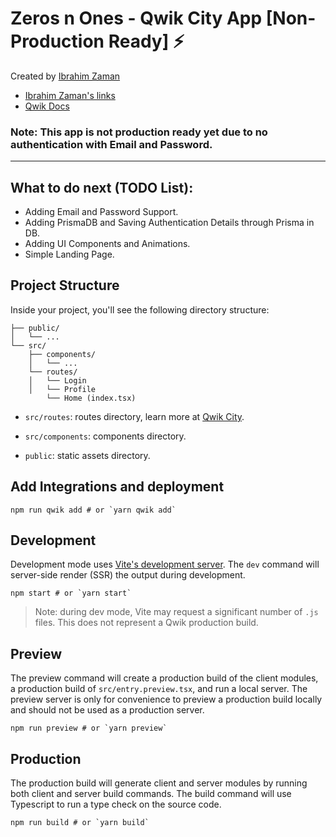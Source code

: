 # Zeros n Ones - Qwik City App [Non-Production Ready] ⚡️

Created by [Ibrahim Zaman](mailto:AbrahimZaman3@gmail.com)

- [Ibrahim Zaman's links](https://tiles.bio/abrahimzaman360)
- [Qwik Docs](https://qwik.builder.io/)

### Note: This app is not production ready yet due to no authentication with Email and Password.
---

## What to do next (TODO List):
- Adding Email and Password Support.
- Adding PrismaDB and Saving Authentication Details through Prisma in DB.
- Adding UI Components and Animations.
- Simple Landing Page.

## Project Structure

Inside your project, you'll see the following directory structure:

```
├── public/
│   └── ...
└── src/
    ├── components/
    │   └── ...
    └── routes/
    │   └── Login
    │   └── Profile 
        └── Home (index.tsx)
```

- `src/routes`: routes directory, learn more at [Qwik City](https://qwik.builder.io/docs/qwikcity/).

- `src/components`: components directory.

- `public`: static assets directory.

## Add Integrations and deployment

```shell
npm run qwik add # or `yarn qwik add`
```

## Development

Development mode uses [Vite's development server](https://vitejs.dev/). The `dev` command will server-side render (SSR) the output during development.

```shell
npm start # or `yarn start`
```

> Note: during dev mode, Vite may request a significant number of `.js` files. This does not represent a Qwik production build.

## Preview

The preview command will create a production build of the client modules, a production build of `src/entry.preview.tsx`, and run a local server. The preview server is only for convenience to preview a production build locally and should not be used as a production server.

```shell
npm run preview # or `yarn preview`
```

## Production

The production build will generate client and server modules by running both client and server build commands. The build command will use Typescript to run a type check on the source code.

```shell
npm run build # or `yarn build`
```
